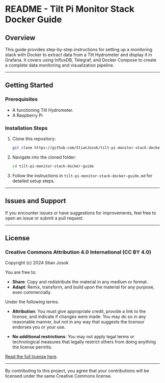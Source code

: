 # README - Tilt Pi Monitor Stack Docker Guide

## Overview
This guide provides step-by-step instructions for setting up a monitoring stack with Docker to extract data from a Tilt Hydrometer and display it in Grafana. It covers using InfluxDB, Telegraf, and Docker Compose to create a complete data monitoring and visualization pipeline.

---

## Getting Started

### Prerequisites
- A functioning Tilt Hydrometer.
- A Raspberry Pi

### Installation Steps
1. Clone this repository:
   ```bash
   git clone https://github.com/StianJosok/tilt-pi-monitor-stack-docker-guide.git
   ```
2. Navigate into the cloned folder:
   ```bash
   cd tilt-pi-monitor-stack-docker-guide
   ```
3. Follow the instructions in `tilt-pi-monitor-stack-docker-guide.md` for detailed setup steps.

---


## Issues and Support
If you encounter issues or have suggestions for improvements, feel free to open an issue or submit a pull request.

---

## License

### Creative Commons Attribution 4.0 International (CC BY 4.0)

Copyright (c) 2024 Stian Josok

You are free to:

- **Share**: Copy and redistribute the material in any medium or format.
- **Adapt**: Remix, transform, and build upon the material for any purpose, even commercially.

Under the following terms:

- **Attribution**: You must give appropriate credit, provide a link to the license, and indicate if changes were made. You may do so in any reasonable manner, but not in any way that suggests the licensor endorses you or your use.

- **No additional restrictions**: You may not apply legal terms or technological measures that legally restrict others from doing anything the license permits.

[Read the full license here](https://creativecommons.org/licenses/by/4.0/).

---

By contributing to this project, you agree that your contributions will be licensed under the same Creative Commons license.

